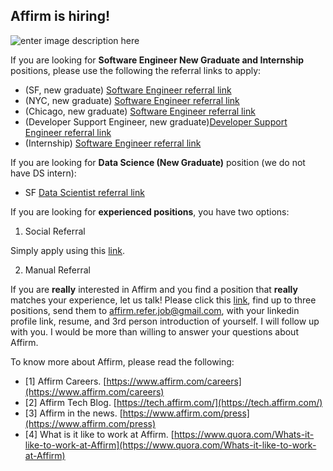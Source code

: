 ## Affirm is hiring!

![enter image description here](https://cdn-assets.affirm.com/images/black_logo-transparent_bg.png)

If you are looking for **Software Engineer New Graduate and Internship** positions, please use the following the referral links to apply: 

- (SF, new graduate) [Software Engineer referral link](https://jobs.lever.co/affirm/df87945c-182f-49d6-b323-691ce5c73a53?lever-via=y0mY3vA2RD)
- (NYC, new graduate) [Software Engineer referral link](https://jobs.lever.co/affirm/0fb44e13-c674-4de7-a03d-0ee4432cec5a?lever-via=y0mY3vA2RD)
- (Chicago, new graduate) [Software Engineer referral link](https://jobs.lever.co/affirm/98fd7b75-0e6f-414e-ad5c-1dcf4c373c4a?lever-via=y0mY3vA2RD)
- (Developer Support Engineer, new graduate)[Developer Support Engineer referral link](https://jobs.lever.co/affirm/be80eecc-1e8b-45a9-8b90-101f4ea9404c?lever-via=y0mY3vA2RD)
- (Internship) [Software Engineer referral link](https://jobs.lever.co/affirm/5340f1d3-cd6d-44ef-a5c6-f9def8609d02?lever-via=y0mY3vA2RD)

If you are looking for **Data Science (New Graduate)** position (we do not have DS intern):
 - SF [Data Scientist referral link](https://jobs.lever.co/affirm/25bf205a-30f1-4a94-8b69-d2cf86426c63?lever-via=y0mY3vA2RD)

If you are looking for **experienced positions**,  you have two options: 

 1. Social Referral
 
 Simply apply using this [link](https://jobs.lever.co/affirm?lever-via=y0mY3vA2RD). 
 
 2. Manual Referral
 
 If you are **really** interested in Affirm and you find a position that **really** matches your experience, let us talk! Please click this [link](https://jobs.lever.co/affirm?lever-via=y0mY3vA2RD), find up to three positions, send them to affirm.refer.job@gmail.com, with your linkedin profile link, resume, and 3rd person introduction of yourself. I will follow up with you. I would be more than willing to answer your questions about Affirm. 

To know more about Affirm, please read the following: 

- [1] Affirm Careers. [https://www.affirm.com/careers](https://www.affirm.com/careers)
- [2] Affirm Tech Blog. [https://tech.affirm.com/](https://tech.affirm.com/)
- [3] Affirm in the news. [https://www.affirm.com/press](https://www.affirm.com/press)
- [4] What is it like to work at Affirm. [https://www.quora.com/Whats-it-like-to-work-at-Affirm](https://www.quora.com/Whats-it-like-to-work-at-Affirm)
